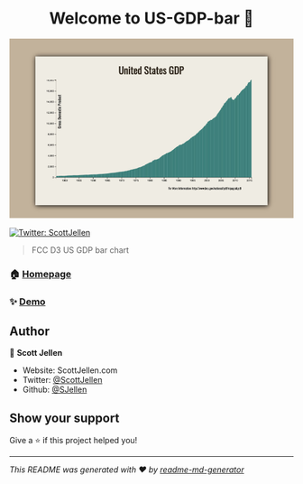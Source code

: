 <h1 align="center">Welcome to US-GDP-bar 👋</h1>

![screenshot](https://github.com/SJellen/US-GDP-bar/blob/master/usGDP.jpg)
<p>
  <a href="https://twitter.com/ScottJellen" target="_blank">
    <img alt="Twitter: ScottJellen" src="https://img.shields.io/twitter/follow/ScottJellen.svg?style=social" />
  </a>
</p>

> FCC D3 US GDP bar chart

### 🏠 [Homepage](https://us-gdp-bar.vercel.app/)

### ✨ [Demo](https://us-gdp-bar.vercel.app/)

## Author

👤 **Scott Jellen**

* Website: ScottJellen.com
* Twitter: [@ScottJellen](https://twitter.com/ScottJellen)
* Github: [@SJellen](https://github.com/SJellen)

## Show your support

Give a ⭐️ if this project helped you!

***
_This README was generated with ❤️ by [readme-md-generator](https://github.com/kefranabg/readme-md-generator)_
